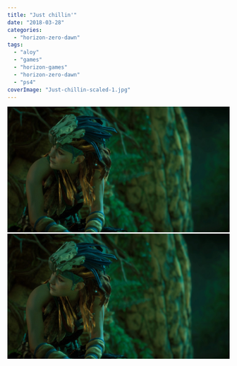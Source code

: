 ```yaml
---
title: "Just chillin'"
date: "2018-03-28"
categories: 
  - "horizon-zero-dawn"
tags: 
  - "aloy"
  - "games"
  - "horizon-games"
  - "horizon-zero-dawn"
  - "ps4"
coverImage: "Just-chillin-scaled-1.jpg"
---
```


[![](images/Just-chillin-scaled-1.jpg)](images/Just-chillin-scaled-1.jpg)
[![](images/Just-chillin-scaled-1.jpg)](images/Just-chillin-scaled-1.jpg)
